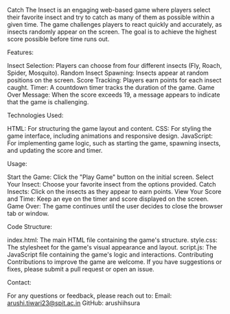 Catch The Insect is an engaging web-based game where players select their favorite insect and try to catch as many of them as possible within a given time. 
The game challenges players to react quickly and accurately, as insects randomly appear on the screen. The goal is to achieve the highest score possible before time runs out.

Features:

Insect Selection: Players can choose from four different insects (Fly, Roach, Spider, Mosquito).
Random Insect Spawning: Insects appear at random positions on the screen.
Score Tracking: Players earn points for each insect caught.
Timer: A countdown timer tracks the duration of the game.
Game Over Message: When the score exceeds 19, a message appears to indicate that the game is challenging.

Technologies Used:

HTML: For structuring the game layout and content.
CSS: For styling the game interface, including animations and responsive design.
JavaScript: For implementing game logic, such as starting the game, spawning insects, and updating the score and timer.

Usage:

Start the Game: Click the "Play Game" button on the initial screen.
Select Your Insect: Choose your favorite insect from the options provided.
Catch Insects: Click on the insects as they appear to earn points.
View Your Score and Time: Keep an eye on the timer and score displayed on the screen.
Game Over: The game continues until the user decides to close the browser tab or window.

Code Structure:

index.html: The main HTML file containing the game's structure.
style.css: The stylesheet for the game's visual appearance and layout.
script.js: The JavaScript file containing the game's logic and interactions.
Contributing
Contributions to improve the game are welcome. If you have suggestions or fixes, please submit a pull request or open an issue.

Contact:

For any questions or feedback, please reach out to:
Email: arushi.tiwari23@spit.ac.in
GitHub: arushiihsura
